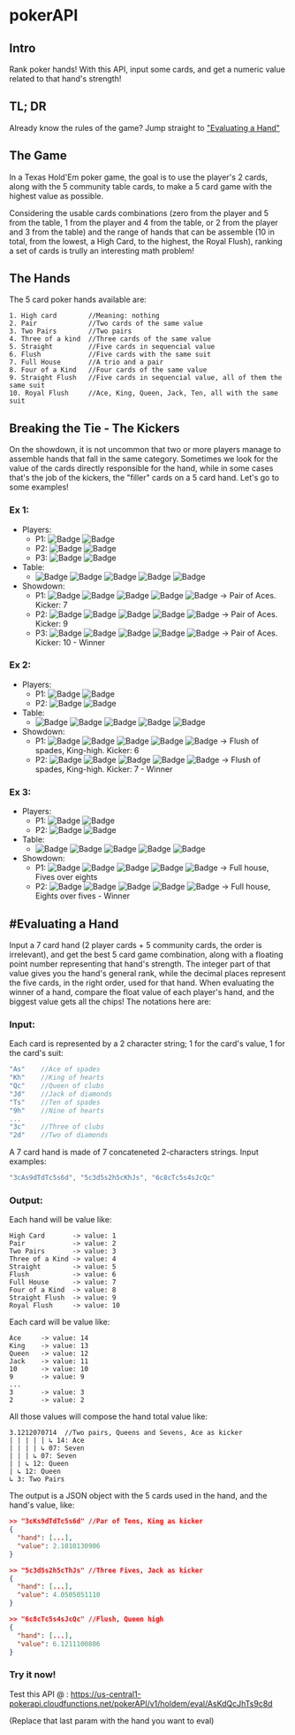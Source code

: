 # pokerAPI

## Intro
Rank poker hands! With this API, input some cards, and get a numeric value related to that hand's strength! 


## TL; DR
Already know the rules of the game? Jump straight to ["Evaluating a Hand"](#eval)


## The Game
In a Texas Hold'Em poker game, the goal is to use the player's 2 cards, along with the 5 community table cards, to make a 5 card game with the highest value as possible.

Considering the usable cards combinations (zero from the player and 5 from the table, 1 from the player and 4 from the table, or 2 from the player and 3 from the table) and the range of hands that can be assemble (10 in total, from the lowest, a High Card, to the highest, the Royal Flush), ranking a set of cards is trully an interesting math problem!


## The Hands
The 5 card poker hands available are:
```
1. High card        //Meaning: nothing
2. Pair             //Two cards of the same value
3. Two Pairs        //Two pairs
4. Three of a kind  //Three cards of the same value
5. Straight         //Five cards in sequencial value
6. Flush            //Five cards with the same suit
7. Full House       //A trio and a pair
8. Four of a Kind   //Four cards of the same value
9. Straight Flush   //Five cards in sequencial value, all of them the same suit
10. Royal Flush     //Ace, King, Queen, Jack, Ten, all with the same suit
```

## Breaking the Tie - The Kickers
On the showdown, it is not uncommon that two or more players manage to assemble hands that fall in the same category. Sometimes we look for the value of the cards directly responsible for the hand, while in some cases that's the job of the kickers, the "filler" cards on a 5 card hand. Let's go to some examples!

<!-- V1 shield with color only on the second part:-->
<!-- ![Badge](https://img.shields.io/badge/A-♦-%23f5b423) -->

### Ex 1:
- Players:
  - P1: ![Badge](https://img.shields.io/badge/A&nbsp;♠-%23000000) ![Badge](https://img.shields.io/badge/3&nbsp;♣-%230000ff)
  - P2: ![Badge](https://img.shields.io/badge/A&nbsp;♥-%23ff0000) ![Badge](https://img.shields.io/badge/9&nbsp;♦-%23f5b423)
  - P3: ![Badge](https://img.shields.io/badge/A&nbsp;♣-%230000ff) ![Badge](https://img.shields.io/badge/10&nbsp;♥-%23ff0000)
- Table:
  - ![Badge](https://img.shields.io/badge/A&nbsp;♦-%23f5b423) 
  ![Badge](https://img.shields.io/badge/5&nbsp;♣-%230000ff) 
  ![Badge](https://img.shields.io/badge/7&nbsp;♣-%230000ff) 
  ![Badge](https://img.shields.io/badge/6&nbsp;♥-%23ff0000) 
  ![Badge](https://img.shields.io/badge/J&nbsp;♥-%23ff0000)
- Showdown:
  - P1: ![Badge](https://img.shields.io/badge/A&nbsp;♦-%23f5b423) 
  ![Badge](https://img.shields.io/badge/A&nbsp;♠-%23000000) 
  ![Badge](https://img.shields.io/badge/J&nbsp;♥-%23ff0000) 
  ![Badge](https://img.shields.io/badge/7&nbsp;♣-%230000ff) 
  ![Badge](https://img.shields.io/badge/6&nbsp;♥-%23ff0000)   ->  Pair of Aces. Kicker: 7
  - P2: ![Badge](https://img.shields.io/badge/A&nbsp;♦-%23f5b423) 
  ![Badge](https://img.shields.io/badge/A&nbsp;♥-%23ff0000) 
  ![Badge](https://img.shields.io/badge/J&nbsp;♥-%23ff0000) 
  ![Badge](https://img.shields.io/badge/9&nbsp;♦-%23f5b423) 
  ![Badge](https://img.shields.io/badge/7&nbsp;♣-%230000ff)   ->  Pair of Aces. Kicker: 9
  - P3: ![Badge](https://img.shields.io/badge/A&nbsp;♦-%23f5b423) 
  ![Badge](https://img.shields.io/badge/A&nbsp;♣-%230000ff) 
  ![Badge](https://img.shields.io/badge/J&nbsp;♥-%23ff0000) 
  ![Badge](https://img.shields.io/badge/10&nbsp;♥-%23ff0000) 
  ![Badge](https://img.shields.io/badge/7&nbsp;♣-%230000ff)   ->  Pair of Aces. Kicker: 10 - Winner

### Ex 2:
- Players:
  - P1: ![Badge](https://img.shields.io/badge/5&nbsp;♠-%23000000) ![Badge](https://img.shields.io/badge/3&nbsp;♠-%23000000) 
  - P2: ![Badge](https://img.shields.io/badge/7&nbsp;♠-%23000000) ![Badge](https://img.shields.io/badge/2&nbsp;♠-%23000000)
- Table: 
  - ![Badge](https://img.shields.io/badge/K&nbsp;♠-%23000000) 
  ![Badge](https://img.shields.io/badge/7&nbsp;♥-%23ff0000) 
  ![Badge](https://img.shields.io/badge/8&nbsp;♠-%23000000) 
  ![Badge](https://img.shields.io/badge/J&nbsp;♣-%230000ff) 
  ![Badge](https://img.shields.io/badge/6&nbsp;♠-%23000000) 
- Showdown:
  - P1: ![Badge](https://img.shields.io/badge/K&nbsp;&nbsp;♠-%23000000) 
  ![Badge](https://img.shields.io/badge/8♠-%23000000) 
  ![Badge](https://img.shields.io/badge/6&nbsp;♠-%23000000) 
  ![Badge](https://img.shields.io/badge/5&nbsp;♠-%23000000) 
  ![Badge](https://img.shields.io/badge/3&nbsp;♠-%23000000)   ->  Flush of spades, King-high. Kicker: 6
  - P2: ![Badge](https://img.shields.io/badge/K&nbsp;♠-%23000000)
  ![Badge](https://img.shields.io/badge/8&nbsp;♠-%23000000) 
  ![Badge](https://img.shields.io/badge/7&nbsp;♠-%23000000) 
  ![Badge](https://img.shields.io/badge/6&nbsp;♠-%23000000) 
  ![Badge](https://img.shields.io/badge/2&nbsp;♠-%23000000)   ->  Flush of spades, King-high. Kicker: 7   - Winner

### Ex 3:
- Players:
  - P1: ![Badge](https://img.shields.io/badge/5&nbsp;♣-%230000ff) ![Badge](https://img.shields.io/badge/A&nbsp;♦-%23f5b423) 
  - P2: ![Badge](https://img.shields.io/badge/8&nbsp;♠-%23000000) ![Badge](https://img.shields.io/badge/K&nbsp;♥-%23ff0000)
- Table:
  - ![Badge](https://img.shields.io/badge/5&nbsp;♠-%23000000) 
  ![Badge](https://img.shields.io/badge/5&nbsp;♥-%23ff0000) 
  ![Badge](https://img.shields.io/badge/8&nbsp;♦-%23f5b423) 
  ![Badge](https://img.shields.io/badge/Q&nbsp;♣-%230000ff) 
  ![Badge](https://img.shields.io/badge/8&nbsp;♣-%230000ff) 
- Showdown:
  - P1: ![Badge](https://img.shields.io/badge/5&nbsp;♠-%23000000) 
  ![Badge](https://img.shields.io/badge/5&nbsp;♥-%23ff0000) 
  ![Badge](https://img.shields.io/badge/5&nbsp;♣-%230000ff) 
  ![Badge](https://img.shields.io/badge/8&nbsp;♦-%23f5b423) 
  ![Badge](https://img.shields.io/badge/8&nbsp;♣-%230000ff)   ->  Full house, Fives over eights
  - P2: ![Badge](https://img.shields.io/badge/8&nbsp;♦-%23f5b423) 
  ![Badge](https://img.shields.io/badge/8&nbsp;♣-%230000ff) 
  ![Badge](https://img.shields.io/badge/8&nbsp;♠-%23000000) 
  ![Badge](https://img.shields.io/badge/5&nbsp;♠-%23000000) 
  ![Badge](https://img.shields.io/badge/5&nbsp;♥-%23ff0000)   ->  Full house, Eights over fives   - Winner


## #Evaluating a Hand <a name="eval"></a>
Input a 7 card hand (2 player cards + 5 community cards, the order is irrelevant), and get the best 5 card game combination, along with a floating point number representing that hand's strength. The integer part of that value gives you the hand's general rank, while the decimal places represent the five cards, in the right order, used for that hand. When evaluating the winner of a hand, compare the float value of each player's hand, and the biggest value gets all the chips! The notations here are:

### Input:
Each card is represented by a 2 character string; 1 for the card's value, 1 for the card's suit:
```javascript
"As"    //Ace of spades
"Kh"    //King of hearts  
"Qc"    //Queen of clubs 
"Jd"    //Jack of diamonds
"Ts"    //Ten of spades
"9h"    //Nine of hearts
...
"3c"    //Three of clubs
"2d"    //Two of diamonds
```
A 7 card hand is made of 7 concateneted 2-characters strings. Input examples: 
```javascript
"3cAs9dTdTc5s6d", "5c3d5s2h5cKhJs", "6c8cTc5s4sJcQc"
```

### Output:
Each hand will be value like:
```
High Card       -> value: 1
Pair            -> value: 2
Two Pairs       -> value: 3
Three of a Kind -> value: 4
Straight        -> value: 5
Flush           -> value: 6
Full House      -> value: 7
Four of a Kind  -> value: 8
Straight Flush  -> value: 9
Royal Flush     -> value: 10
```

Each card will be value like:
```
Ace     -> value: 14
King    -> value: 13
Queen   -> value: 12
Jack    -> value: 11
10      -> value: 10
9       -> value: 9
...
3       -> value: 3
2       -> value: 2
```

All those values will compose the hand total value like:
```
3.1212070714  //Two pairs, Queens and Sevens, Ace as kicker
| | | | | ↳ 14: Ace
| | | | ↳ 07: Seven
| | | ↳ 07: Seven
| | ↳ 12: Queen
| ↳ 12: Queen
↳ 3: Two Pairs
```

The output is a JSON object with the 5 cards used in the hand, and the hand's value, like:
```JSON
>> "3cKs9dTdTc5s6d" //Par of Tens, King as kicker
{
  "hand": [...],
  "value": 2.1010130906 
}
```

```JSON
>> "5c3d5s2h5cThJs" //Three Fives, Jack as kicker
{
  "hand": [...],
  "value": 4.0505051110 
}
```

```JSON
>> "6c8cTc5s4sJcQc" //Flush, Queen high
{
  "hand": [...],
  "value": 6.1211100806 
}
```
### Try it now!
Test this API @ :
https://us-central1-pokerapi.cloudfunctions.net/pokerAPI/v1/holdem/eval/AsKdQcJhTs9c8d

(Replace that last param with the hand you want to eval)
